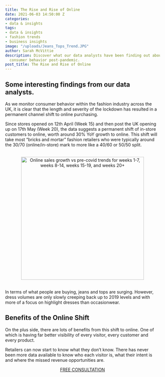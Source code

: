 ```yaml
---
title: The Rise and Rise of Online
date: 2021-06-03 14:50:00 Z
categories:
- data & insights
tags:
- data & insights
- fashion trends
- business insights
image: "/uploads/Jeans_Tops_Trend.JPG"
author: Sarah McVittie
description: Discover what our data analysts have been finding out about changes to
  consumer behavior post-pandemic.
post_title: The Rise and Rise of Online
---
```


## Some interesting findings from our data analysts.

As we monitor consumer behavior within the fashion industry across the UK, it is clear that the length and severity of the lockdown has resulted in a permanent channel shift to online purchasing. 
 
Since stores opened on 12th April (Week 15) and then post the UK opening up on 17th May (Week 20), the data suggests a permanent shift of in-store customers to online, worth around 30% YoY growth to online. This shift will take most “bricks and mortar” fashion retailers who were typically around the 30/70 (online/in-store) mark to more like a 40/60 or 50/50 split.
<br>
<br>
<p style="text-align:center"><img style="margin-left: 0px; width: 400px;" alt="Online sales growth vs pre-covid trends for weeks 1-7, weeks 8-14, weeks 15-19, and weeks 20+" src="/uploads/Newsletter%20Image.JPG"/></p>
<br>
In terms of what people are buying, jeans and tops are surging. However, dress volumes are only slowly creeping back up to 2019 levels and with more of a focus on highlight dresses than occasionwear.

## Benefits of the Online Shift

On the plus side, there are lots of benefits from this shift to online. One of which is having far better visibility of every visitor, every customer and every product. 

Retailers can now start to know what they don’t know. There has never been more data available to know who each visitor is, what their intent is and where the missed revenue opportunities are.

<p style="text-align:center"><a href="/company/demo/" class="button button-primary">FREE CONSULTATION</a></p>